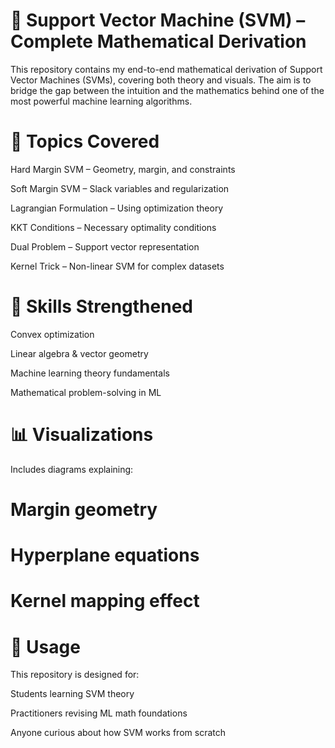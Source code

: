 # 📐 Support Vector Machine (SVM) – Complete Mathematical Derivation

This repository contains my end-to-end mathematical derivation of Support Vector Machines (SVMs), covering both theory and visuals. The aim is to bridge the gap between the intuition and the mathematics behind one of the most powerful machine learning algorithms.

# 📌 Topics Covered

Hard Margin SVM – Geometry, margin, and constraints

Soft Margin SVM – Slack variables and regularization

Lagrangian Formulation – Using optimization theory

KKT Conditions – Necessary optimality conditions

Dual Problem – Support vector representation

Kernel Trick – Non-linear SVM for complex datasets

# 🧠 Skills Strengthened

Convex optimization

Linear algebra & vector geometry

Machine learning theory fundamentals

Mathematical problem-solving in ML

# 📊 Visualizations

Includes diagrams explaining:

# Margin geometry

# Hyperplane equations

# Kernel mapping effect

# 🔗 Usage

This repository is designed for:

  Students learning SVM theory

  Practitioners revising ML math foundations

  Anyone curious about how SVM works from scratch
